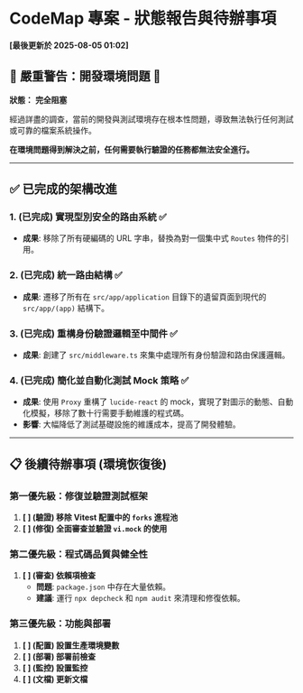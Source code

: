 # CodeMap 專案 - 狀態報告與待辦事項

**[最後更新於 2025-08-05 01:02]**

## 🚨 **嚴重警告：開發環境問題** 🚨

**狀態：** **完全阻塞**

經過詳盡的調查，當前的開發與測試環境存在根本性問題，導致無法執行任何測試或可靠的檔案系統操作。

**在環境問題得到解決之前，任何需要執行驗證的任務都無法安全進行。**

---

## ✅ 已完成的架構改進

### **1. (已完成) 實現型別安全的路由系統** ✅
-   **成果**: 移除了所有硬編碼的 URL 字串，替換為對一個集中式 `Routes` 物件的引用。

### **2. (已完成) 統一路由結構** ✅
-   **成果**: 遷移了所有在 `src/app/application` 目錄下的遺留頁面到現代的 `src/app/(app)` 結構下。

### **3. (已完成) 重構身份驗證邏輯至中間件** ✅
-   **成果**: 創建了 `src/middleware.ts` 來集中處理所有身份驗證和路由保護邏輯。

### **4. (已完成) 簡化並自動化測試 Mock 策略** ✅
-   **成果**: 使用 `Proxy` 重構了 `lucide-react` 的 mock，實現了對圖示的動態、自動化模擬，移除了數十行需要手動維護的程式碼。
-   **影響**: 大幅降低了測試基礎設施的維護成本，提高了開發體驗。

---

## 📋 後續待辦事項 (環境恢復後)

### **第一優先級：修復並驗證測試框架**

1.  **[ ] (驗證) 移除 Vitest 配置中的 `forks` 進程池**
2.  **[ ] (修復) 全面審查並驗證 `vi.mock` 的使用**

### **第二優先級：程式碼品質與健全性**

1.  **[ ] (審查) 依賴項檢查**
    -   **問題**: `package.json` 中存在大量依賴。
    -   **建議**: 運行 `npx depcheck` 和 `npm audit` 來清理和修復依賴。

### **第三優先級：功能與部署**

1.  **[ ] (配置) 設置生產環境變數**
2.  **[ ] (部署) 部署前檢查**
3.  **[ ] (監控) 設置監控**
4.  **[ ] (文檔) 更新文檔**
